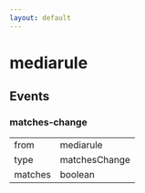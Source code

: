 ```yaml
---
layout: default
---
```


# mediarule #

## Events ##

### matches-change ###

<table>

<tr>
<td>from</td>
<td>mediarule</td>
</tr>

<tr>
<td>type</td>
<td>matchesChange</td>
</tr>

<tr>
<td>matches</td>
<td>boolean</td>
</tr>

</table>
